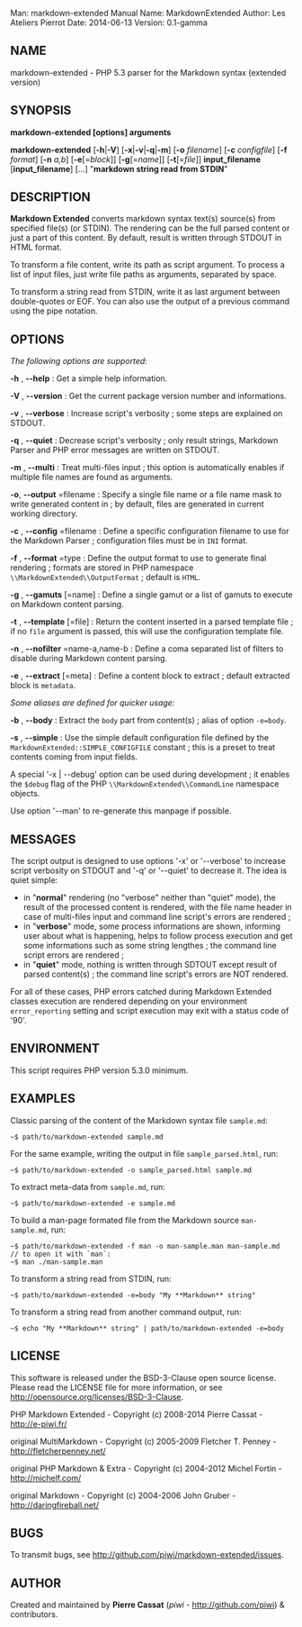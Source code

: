 Man:        markdown-extended Manual
Name:       MarkdownExtended
Author:     Les Ateliers Pierrot
Date: 2014-06-13
Version: 0.1-gamma


## NAME

markdown-extended - PHP 5.3 parser for the Markdown syntax (extended version)


## SYNOPSIS

**markdown-extended  [options]  arguments**

**markdown-extended**  [**-h**|**-V**]  [**-x**|**-v**|**-q**|**-m**]
    [**-o** *filename*]  [**-c** *configfile*]  [**-f** *format*]
    [**-n** *a,b*]  [**-e**[=*block*]]  [**-g**[=*name*]] [**-t**[=*file*]]
    **input_filename**  [**input_filename**]  [...]
    "**markdown string read from STDIN**"


## DESCRIPTION

**Markdown Extended** converts markdown syntax text(s) source(s) from specified file(s)
(or STDIN). The rendering can be the full parsed content or just a part of this content.
By default, result is written through STDOUT in HTML format.

To transform a file content, write its path as script argument. To process a list of input
files, just write file paths as arguments, separated by space.

To transform a string read from STDIN, write it as last argument between double-quotes or EOF.
You can also use the output of a previous command using the pipe notation.


## OPTIONS

*The following options are supported:*

**-h** , **--help**
:   Get a simple help information.

**-V** , **--version**
:   Get the current package version number and informations.

**-v** , **--verbose**
:   Increase script's verbosity ; some steps are explained on STDOUT.

**-q** , **--quiet**
:   Decrease script's verbosity ; only result strings, Markdown Parser and PHP error
    messages are written on STDOUT.

**-m** , **--multi**
:   Treat multi-files input ; this option is automatically enables if multiple file
    names are found as arguments.

**-o**, **--output** =filename
:   Specify a single file name or a file name mask to write generated content in ; by
    default, files are generated in current working directory.

**-c** , **--config** =filename
:   Define a specific configuration filename to use for the Markdown Parser ;
    configuration files must be in `INI` format.

**-f** , **--format** =type
:   Define the output format to use to generate final rendering ; formats are stored in
    PHP namespace `\\MarkdownExtended\\OutputFormat` ; default is `HTML`.

**-g** , **--gamuts** [=name]
:   Define a single gamut or a list of gamuts to execute on Markdown content parsing.

**-t** , **--template** [=file]
:   Return the content inserted in a parsed template file ; if no `file` argument is 
    passed, this will use the configuration template file.

**-n** , **--nofilter** =name-a,name-b
:   Define a coma separated list of filters to disable during Markdown content parsing.

**-e** , **--extract** [=meta]
:   Define a content block to extract ; default extracted block is `metadata`.

*Some aliases are defined for quicker usage:*

**-b** , **--body**
:   Extract the `body` part from content(s) ; alias of option `-e=body`.

**-s** , **--simple**
:   Use the simple default configuration file defined by the `MarkdownExtended::SIMPLE_CONFIGFILE`
    constant ; this is a preset to treat contents coming from input fields.

A special '-x | --debug' option can be used during development ; it enables the `$debug`
flag of the PHP `\\MarkdownExtended\\CommandLine` namespace objects.

Use option '--man' to re-generate this manpage if possible.


## MESSAGES

The script output is designed to use options '-x' or '--verbose' to increase
script verbosity on STDOUT and '-q' or '--quiet' to decrease it. The idea is quiet simple:

-   in "**normal**" rendering (no "verbose" neither than "quiet" mode), the result of the 
    processed content is rendered, with the file name header in case of multi-files input
    and command line script's errors are rendered ;
-   in "**verbose**" mode, some process informations are shown, informing user about what is
    happening, helps to follow process execution and get some informations such as some
    string lengthes ; the command line script errors are rendered ;
-   in "**quiet**" mode, nothing is written through SDTOUT except result of parsed content(s) ;
    the command line script's errors are NOT rendered.

For all of these cases, PHP errors catched during Markdown Extended classes execution are
rendered depending on your environment `error_reporting` setting and script execution may
exit with a status code of '90'.


## ENVIRONMENT

This script requires PHP version 5.3.0 minimum.


## EXAMPLES

Classic parsing of the content of the Markdown syntax file `sample.md`:

    ~$ path/to/markdown-extended sample.md

For the same example, writing the output in file `sample_parsed.html`, run:

    ~$ path/to/markdown-extended -o sample_parsed.html sample.md

To extract meta-data from `sample.md`, run:

    ~$ path/to/markdown-extended -e sample.md

To build a man-page formated file from the Markdown source `man-sample.md`, run:

    ~$ path/to/markdown-extended -f man -o man-sample.man man-sample.md
    // to open it with `man`:
    ~$ man ./man-sample.man

To transform a string read from STDIN, run:

    ~$ path/to/markdown-extended -e=body "My **Markdown** string"

To transform a string read from another command output, run:

    ~$ echo "My **Markdown** string" | path/to/markdown-extended -e=body


## LICENSE

This software is released under the BSD-3-Clause open source license. Please
read the LICENSE file for more information, or see
<http://opensource.org/licenses/BSD-3-Clause>. 

PHP Markdown Extended - 
Copyright (c) 2008-2014 Pierre Cassat - 
<http://e-piwi.fr/>

original MultiMarkdown - 
Copyright (c) 2005-2009 Fletcher T. Penney - 
<http://fletcherpenney.net/>

original PHP Markdown & Extra - 
Copyright (c) 2004-2012 Michel Fortin - 
<http://michelf.com/>

original Markdown - 
Copyright (c) 2004-2006 John Gruber - 
<http://daringfireball.net/>

## BUGS

To transmit bugs, see <http://github.com/piwi/markdown-extended/issues>.

## AUTHOR

Created and maintained by **Pierre Cassat** (*piwi* - <http://github.com/piwi>)
& contributors.
